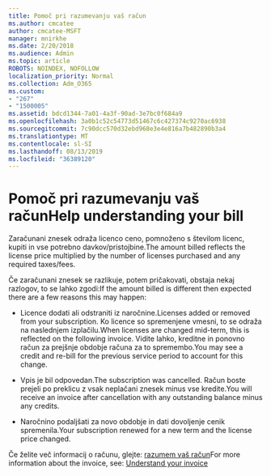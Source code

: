 ```yaml
---
title: Pomoč pri razumevanju vaš račun
ms.author: cmcatee
author: cmcatee-MSFT
manager: mnirkhe
ms.date: 2/20/2018
ms.audience: Admin
ms.topic: article
ROBOTS: NOINDEX, NOFOLLOW
localization_priority: Normal
ms.collection: Adm_O365
ms.custom:
- "267"
- "1500005"
ms.assetid: bdcd1344-7a01-4a3f-90ad-3e7bc0f684a9
ms.openlocfilehash: 3a0b1c52c54773d51467c6c427374c9270ac6938
ms.sourcegitcommit: 7c90dcc570d32ebd968e3e4e816a7b482890b3a4
ms.translationtype: MT
ms.contentlocale: sl-SI
ms.lasthandoff: 08/13/2019
ms.locfileid: "36389120"
---
```

# <a name="help-understanding-your-bill"></a><span data-ttu-id="70dcb-102">Pomoč pri razumevanju vaš račun</span><span class="sxs-lookup"><span data-stu-id="70dcb-102">Help understanding your bill</span></span>

<span data-ttu-id="70dcb-103">Zaračunani znesek odraža licenco ceno, pomnoženo s številom licenc, kupiti in vse potrebno davkov/pristojbine.</span><span class="sxs-lookup"><span data-stu-id="70dcb-103">The amount billed reflects the license price multiplied by the number of licenses purchased and any required taxes/fees.</span></span>
  
<span data-ttu-id="70dcb-104">Če zaračunani znesek se razlikuje, potem pričakovati, obstaja nekaj razlogov, to se lahko zgodi:</span><span class="sxs-lookup"><span data-stu-id="70dcb-104">If the amount billed is different then expected there are a few reasons this may happen:</span></span>
  
- <span data-ttu-id="70dcb-105">Licence dodati ali odstraniti iz naročnine.</span><span class="sxs-lookup"><span data-stu-id="70dcb-105">Licenses added or removed from your subscription.</span></span> <span data-ttu-id="70dcb-106">Ko licence so spremenjene vmesni, to se odraža na naslednjem izplačilu.</span><span class="sxs-lookup"><span data-stu-id="70dcb-106">When licenses are changed mid-term, this is reflected on the following invoice.</span></span> <span data-ttu-id="70dcb-107">Vidite lahko, kreditne in ponovno račun za prejšnje obdobje računa za to spremembo.</span><span class="sxs-lookup"><span data-stu-id="70dcb-107">You may see a credit and re-bill for the previous service period to account for this change.</span></span>

- <span data-ttu-id="70dcb-108">Vpis je bil odpovedan.</span><span class="sxs-lookup"><span data-stu-id="70dcb-108">The subscription was cancelled.</span></span> <span data-ttu-id="70dcb-109">Račun boste prejeli po preklicu z vsak neplačani znesek minus vse kredite.</span><span class="sxs-lookup"><span data-stu-id="70dcb-109">You will receive an invoice after cancellation with any outstanding balance minus any credits.</span></span>

- <span data-ttu-id="70dcb-110">Naročnino podaljšati za novo obdobje in dati dovoljenje cenik spremenila.</span><span class="sxs-lookup"><span data-stu-id="70dcb-110">Your subscription renewed for a new term and the license price changed.</span></span>

<span data-ttu-id="70dcb-111">Če želite več informacij o računu, glejte: [razumem vaš račun](https://docs.microsoft.com/en-us/office365/admin/subscriptions-and-billing/understand-your-invoice)</span><span class="sxs-lookup"><span data-stu-id="70dcb-111">For more information about the invoice, see: [Understand your invoice](https://docs.microsoft.com/en-us/office365/admin/subscriptions-and-billing/understand-your-invoice)</span></span>